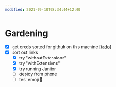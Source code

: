 ```yaml
---
modified: 2021-09-10T08:34:44+12:00
---
```


# Gardening

- [x] get creds sorted for github on this machine [[todo]]
- [x] sort out links
  - [x] try "withoutExtensions"
  - [x] try "withExtensions"
  - [x] try running Janitor
  - [  ] deploy from phone
  - [  ] test emoji :speak_no_evil:

[//begin]: # "Autogenerated link references for markdown compatibility"
[todo]: todo "Todo"
[//end]: # "Autogenerated link references"
